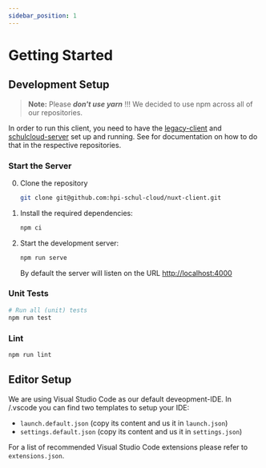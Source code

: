 ```yaml
---
sidebar_position: 1
---
```


# Getting Started

## Development Setup

> **Note:** Please **_don't use yarn_** !!! We decided to use npm across all of our repositories.

In order to run this client, you need to have the [legacy-client](https://github.com/hpi-schul-cloud/schulcloud-client) and [schulcloud-server](https://github.com/hpi-schul-cloud/schulcloud-server) set up and running. See for documentation on how to do that in the respective repositories.

### Start the Server

0. Clone the repository

    ```sh
    git clone git@github.com:hpi-schul-cloud/nuxt-client.git
    ```

1. Install the required dependencies:

   ```sh
   npm ci
   ```

2. Start the development server:

   ```sh
   npm run serve
   ```

   By default the server will listen on the URL [http://localhost:4000](http://localhost:4000)

### Unit Tests

```bash
# Run all (unit) tests
npm run test
```

### Lint

```bash
npm run lint
```

## Editor Setup

We are using Visual Studio Code as our default deveopment-IDE. In /.vscode you can find two templates to setup your IDE:

- `launch.default.json` (copy its content and us it in `launch.json`)
- `settings.default.json` (copy its content and us it in `settings.json`)

For a list of recommended Visual Studio Code extensions please refer to `extensions.json`.
